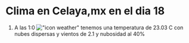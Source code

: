 # Clima en Celaya,mx en el dia 18

1. A las 1:0 !["icon weather"](http://openweathermap.org/img/w/03n.png) tenemos una temperatura de 23.03 C con nubes dispersas y  vientos de 2.1 y nubosidad al 40%
